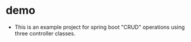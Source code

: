 # demo
* This is an example project for spring boot "CRUD" operations using three controller classes.
